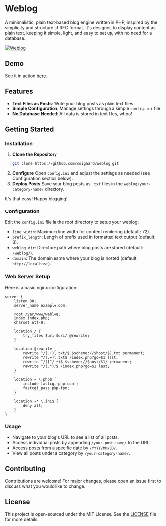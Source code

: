 # Weblog

A minimalistic, plain text-based blog engine written in PHP, inspired by the simplicity and structure of RFC format. It's designed to display content as plain text, keeping it simple, light, and easy to set up, with no need for a database.

[![Weblog](https://github.com/coignard/weblog/assets/119790348/e6abdedf-dfd0-4850-8dcb-f3576681b5f5)](https://renecoignard.com/)

## Demo

See it in action [here](https://renecoignard.com/).

## Features

- **Text Files as Posts**: Write your blog posts as plain text files.
- **Simple Configuration**: Manage settings through a simple `config.ini` file.
- **No Database Needed**: All data is stored in text files, whoa!

## Getting Started

### Installation

1. **Clone the Repository**
   ```bash
   git clone https://github.com/coignard/weblog.git
   ```
2. **Configure**
   Open `config.ini` and adjust the settings as needed (see Configuration section below).
3. **Deploy Posts**
   Save your blog posts as `.txt` files in the `weblog/your-category-name/` directory.

It's that easy! Happy blogging!

### Configuration

Edit the `config.ini` file in the root directory to setup your weblog:

- `line_width`: Maximum line width for content rendering (default: 72).
- `prefix_length`: Length of prefix used in formatted text output (default: 3).
- `weblog_dir`: Directory path where blog posts are stored (default: `/weblog/`).
- `domain`: The domain name where your blog is hosted (default: `http://localhost`).

### Web Server Setup

Here is a basic nginx configuration:

```nginx
server {
    listen 80;
    server_name example.com;

    root /var/www/weblog;
    index index.php;
    charset utf-8;

    location / {
        try_files $uri $uri/ @rewrite;
    }

    location @rewrite {
        rewrite ^/(.+)\.txt/$ $scheme://$host/$1.txt permanent;
        rewrite ^/(.+)\.txt$ /index.php?go=$1 last;
        rewrite ^/([^/]+)$ $scheme://$host/$1/ permanent;
        rewrite ^/(.*)/$ /index.php?go=$1 last;
    }

    location ~ \.php$ {
        include fastcgi-php.conf;
        fastcgi_pass php-fpm;
    }

    location ~* \.ini$ {
        deny all;
    }
}
```

### Usage

- Navigate to your blog's URL to see a list of all posts.
- Access individual posts by appending `/your-post-name/` to the URL.
- Access posts from a specific date by `/YYYY/MM/DD/`.
- View all posts under a category by `/your-category-name/`.

## Contributing

Contributions are welcome! For major changes, please open an issue first to discuss what you would like to change.

## License

This project is open-sourced under the MIT License. See the [LICENSE](LICENSE) file for more details.
